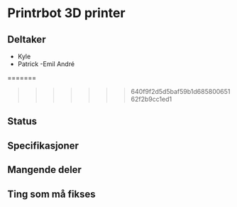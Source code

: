 # Printrbot 3D printer

## Deltaker
- Kyle
- Patrick
-Emil André

=======

>>>>>>> 640f9f2d5d5baf59b1d68580065162f2b9cc1ed1
## Status

## Specifikasjoner

## Mangende deler

## Ting som må fikses
